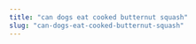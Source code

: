```yaml
---
title: "can dogs eat cooked butternut squash"
slug: "can-dogs-eat-cooked-butternut-squash"
---
```


